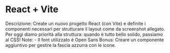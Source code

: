 # React + Vite

Descrizione:
Create un nuovo progetto React (con Vite) e definite i componenti necessari per strutturare il layout come da screenshot allegato.
Per oggi diamo priorità alla struttura: quando è tutto bello solido, passiamo al CSS!
Note: - Il font utilizzato è Open Sans
Bonus:
Creare un componente aggiuntivo per gestire la fascia azzurra con le icone.